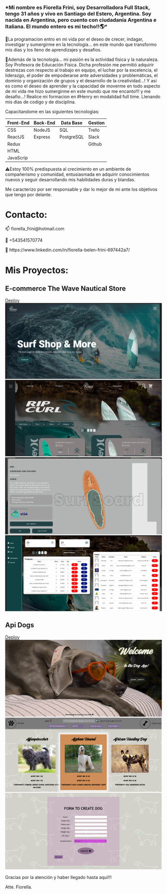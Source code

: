

<h3>*Mi nombre es Fiorella Frini, soy Desarrolladora Full Stack, tengo 31 años y vivo en Santiago del Estero, Argentina. Soy nacida en Argentina, pero cuento con ciudadanía Argentina e Italiana. El mundo entero es mi techo!!🌎*</h3>

🚀La programacion entro en mi vida por el deseo de crecer, indagar, investigar y sumergirme en la tecnologia... en este mundo que transformo mis dias y los lleno de aprendizajes y desafios. 

🏀Además de la tecnología... mi pasión es la actividad física y la naturaleza. Soy Profesora de Educación Física.
Dicha profesión me permitió adquirir destrezas con respecto al trabajo en equipo, el luchar por la excelencia, el liderazgo, el poder de empoderarse ante adversidades y problemáticas, el dominio y organización de grupos y el desarrollo de la creatividad...! 
Y asi es como el deseo de aprender y la capacidad de moverme en todo aspecto de mi vida me hizo sumergirme en este mundo que me encanto!!! y me desafio...! Realice mi formacion en #Henry en modalidad full time. Llenando mis dias de codigo y de disciplina.

Capacitandome en las siguientes tecnologias:
<!-- 📍Programming language: JavaScript. -->
<!-- 📍Web Technologies: NodeJS, CSS, HTML. -->
<!-- 📍Framework/ Libraries: ReactJS, Redux, Express. -->
<!-- 📍Database: PostgreSQL, Sequelize. -->
<!-- 📍Project Management: Trello, Slack. -->
<!-- 📍Version control: Git, Github. -->

| Front-End | Back-End | Data Base |  Gestion  |
| --------- | -------- | --------- | --------- |
| CSS       | NodeJS   | SQL       |  Trello   | 
| ReactJS   | Express  | PostgreSQL|  Slack    |
| Redux     |          |           |  Github   |
| HTML      |          |           |           |
| JavaScrip |          |           |           |



⚠️Estoy 100% predispuesta al crecimiento en un ambiente de compañerismo y comunidad, entusiasmada en adquirir conocimientos nuevos y seguir desarrollando mis habilidades duras y blandas.

Me caracterizo por ser responsable y dar lo mejor de mi ante los objetivos que tengo por delante.


 <h1>Contacto:</h1>
<p>📫 fiorella_frini@hotmail.com</p>
<p>💬 +543541570774</p>
<p>📄 https://www.linkedin.com/in/fiorella-belen-frini-697442a7/</p>


<h1>Mis Proyectos:</h1>

<h2>E-commerce The Wave Nautical Store</h2>

[Deploy](https://proyecto-the-wave-client-1kip.vercel.app/)
![Landing...](1.png)
![Products..](2.png)
![Details...](3.png)
![Dashboard...](4.png)


<h2>Api Dogs</h2>

[Deploy](https://deploy-pi-front.vercel.app/)
![Landing...](A.png)
![Dogs...](B.png)
![Form...](C.png)



Gracias por la atención y haber llegado hasta aqui!!!

Atte. Fiorella.
